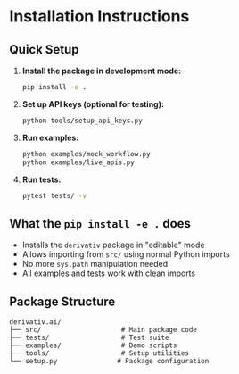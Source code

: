 # Installation Instructions

## Quick Setup

1. **Install the package in development mode:**
   ```bash
   pip install -e .
   ```

2. **Set up API keys (optional for testing):**
   ```bash
   python tools/setup_api_keys.py
   ```

3. **Run examples:**
   ```bash
   python examples/mock_workflow.py
   python examples/live_apis.py
   ```

4. **Run tests:**
   ```bash
   pytest tests/ -v
   ```

## What the `pip install -e .` does

- Installs the `derivativ` package in "editable" mode
- Allows importing from `src/` using normal Python imports
- No more `sys.path` manipulation needed
- All examples and tests work with clean imports

## Package Structure

```
derivativ.ai/
├── src/                    # Main package code
├── tests/                  # Test suite
├── examples/               # Demo scripts
├── tools/                  # Setup utilities
└── setup.py               # Package configuration
```
